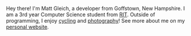 Hey there! I'm Matt Gleich, a developer from Goffstown, New Hampshire. I am a 3rd year Computer Science student from [RIT](https://rit.edu). Outside of programming, I enjoy [cycling](https://www.strava.com/athletes/30124266) and [photography](https://lightroom.adobe.com/shares/e96b417d28384fe7b26b54b8809f5d08)! See more about me on my [personal website](https://mattglei.ch).
